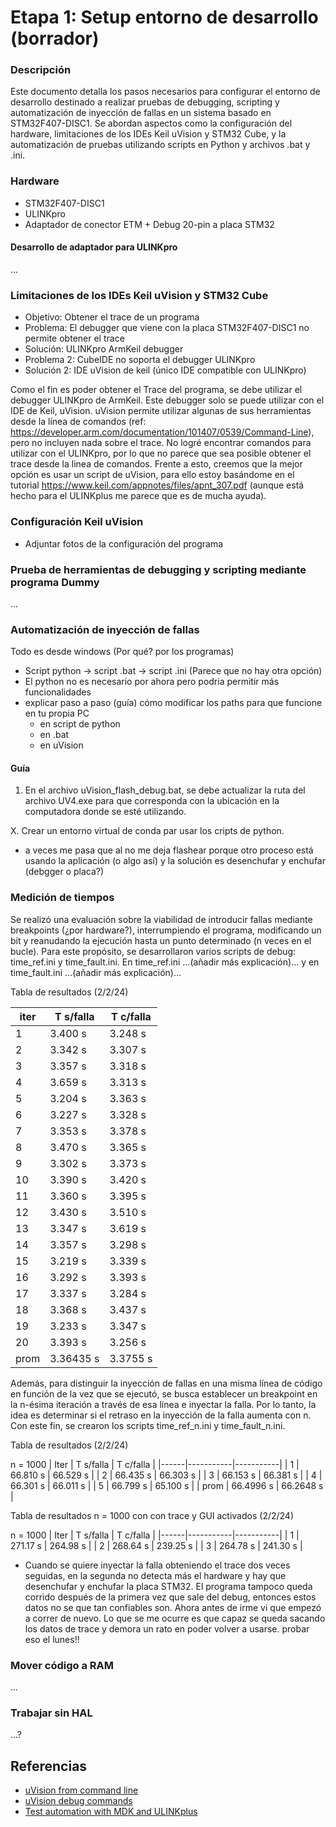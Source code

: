 # Etapa 1: Setup entorno de desarrollo (borrador)

### Descripción

Este documento detalla los pasos necesarios para configurar el entorno de desarrollo destinado a realizar pruebas de debugging, scripting y automatización de inyección de fallas en un sistema basado en STM32F407-DISC1. Se abordan aspectos como la configuración del hardware, limitaciones de los IDEs Keil uVision y STM32 Cube, y la automatización de pruebas utilizando scripts en Python y archivos .bat y .ini.

### Hardware

- STM32F407-DISC1
- ULINKpro
- Adaptador de conector ETM + Debug 20-pin a placa STM32 

#### Desarrollo de adaptador para ULINKpro

...

### Limitaciones de los IDEs Keil uVision y STM32 Cube

- Objetivo: Obtener el trace de un programa
- Problema: El debugger que viene con la placa STM32F407-DISC1 no permite obtener el trace
- Solución: ULINKpro ArmKeil debugger
- Problema 2: CubeIDE no soporta el debugger ULINKpro
- Solución 2: IDE uVision de keil (único IDE compatible con ULINKpro)

Como el fin es poder obtener el Trace del programa, se debe utilizar el debugger ULINKpro de ArmKeil. Este debugger solo se puede utilizar con el IDE de Keil, uVision.
uVision permite utilizar algunas de sus herramientas desde la línea de comandos (ref: https://developer.arm.com/documentation/101407/0539/Command-Line), pero no incluyen nada sobre el trace.
No logré encontrar comandos para utilizar con el ULINKpro, por lo que no parece que sea posible obtener el trace desde la linea de comandos.
Frente a esto, creemos que la mejor opción es usar un script de uVision, para ello estoy basándome en el  tutorial https://www.keil.com/appnotes/files/apnt_307.pdf (aunque está hecho para el ULINKplus me parece que es de mucha ayuda).



### Configuración Keil uVision

- Adjuntar fotos de la configuración del programa

### Prueba de herramientas de debugging y scripting mediante programa Dummy

...

### Automatización de inyección de fallas

Todo es desde windows (Por qué? por los programas)

- Script python -> script .bat -> script .ini (Parece que no hay otra opción)
- El python no es necesario por ahora pero podria permitir más funcionalidades
- explicar paso a paso (guía) cómo modificar los paths para que funcione en tu propia PC
  - en script de python
  - en .bat
  - en uVision   

#### Guía

1. En el archivo uVision_flash_debug.bat, se debe actualizar la ruta del archivo UV4.exe para que corresponda con la ubicación en la computadora donde se esté utilizando.


X. Crear un entorno virtual de conda par usar los cripts de python.

- a veces me pasa que al no me deja flashear porque otro proceso está usando la aplicación (o algo así) y la solución es desenchufar y enchufar (debgger o placa?)

### Medición de tiempos

Se realizó una evaluación sobre la viabilidad de introducir fallas mediante breakpoints (¿por hardware?), interrumpiendo el programa, modificando un bit y reanudando la ejecución hasta un punto determinado (n veces en el bucle). Para este propósito, se desarrollaron varios scripts de debug: time_ref.ini y time_fault.ini. En time_ref.ini ...(añadir más explicación)... y en time_fault.ini ...(añadir más explicación)...

 Tabla de resultados  (2/2/24)

| iter | T s/falla | T c/falla |
|------|-----------|-----------|
| 1    | 3.400 s   | 3.248 s   |
| 2    | 3.342 s   | 3.307 s   |
| 3    | 3.357 s   | 3.318 s   |
| 4    | 3.659 s   | 3.313 s   |
| 5    | 3.204 s   | 3.363 s   |
| 6    | 3.227 s   | 3.328 s   |
| 7    | 3.353 s   | 3.378 s   |
| 8    | 3.470 s   | 3.365 s   |
| 9    | 3.302 s   | 3.373 s   |
| 10   | 3.390 s   | 3.420 s   |
| 11   | 3.360 s   | 3.395 s   |
| 12   | 3.430 s   | 3.510 s   |
| 13   | 3.347 s   | 3.619 s   |
| 14   | 3.357 s   | 3.298 s   |
| 15   | 3.219 s   | 3.339 s   |
| 16   | 3.292 s   | 3.393 s   |
| 17   | 3.337 s   | 3.284 s   |
| 18   | 3.368 s   | 3.437 s   |
| 19   | 3.233 s   | 3.347 s   |
| 20   | 3.393 s   | 3.256 s   |
| prom | 3.36435 s | 3.3755 s  |


Además, para distinguir la inyección de fallas en una misma línea de código en función de la vez que se ejecutó, se busca establecer un breakpoint en la n-ésima iteración a través de esa línea e inyectar la falla. Por lo tanto, la idea es determinar si el retraso en la inyección de la falla aumenta con n. Con este fin, se crearon los scripts time_ref_n.ini y time_fault_n.ini.

 Tabla de resultados (2/2/24)

n = 1000
| Iter | T s/falla | T c/falla |
|------|-----------|-----------|
| 1    | 66.810 s  | 66.529 s  |
| 2    | 66.435 s  | 66.303 s  |
| 3    | 66.153 s  | 66.381 s  |
| 4    | 66.301 s  | 66.011 s  |
| 5    | 66.799 s  | 65.100 s  |
| prom | 66.4996 s | 66.2648 s |


Tabla de resultados  n = 1000 con con trace y GUI activados (2/2/24) 

n = 1000
| Iter | T s/falla | T c/falla |
|------|-----------|-----------|
| 1    | 271.17 s  | 264.98 s  |
| 2    | 268.64 s  | 239.25 s  |
| 3    | 264.78 s  | 241.30 s  |

* Cuando se quiere inyectar la falla obteniendo el trace dos veces seguidas, en la segunda no detecta más el hardware y hay que desenchufar y enchufar la placa STM32. El programa tampoco queda corrido después de la primera vez que sale del debug, entonces estos datos no se que tan confiables son. Ahora antes de irme vi que empezó a correr de nuevo. Lo que se me ocurre es que capaz se queda sacando los datos de trace y demora un rato en poder volver a usarse. probar eso el lunes!!

### Mover código a RAM

... 

### Trabajar sin HAL

...?

## Referencias

- [uVision from command line](https://developer.arm.com/documentation/101407/0539/Command-Line)
- [uVision debug commands](https://developer.arm.com/documentation/101407/0539/Debug-Commands?lang=en)
- [Test automation with MDK and ULINKplus](https://www.keil.com/appnotes/files/apnt_307.pdf)
